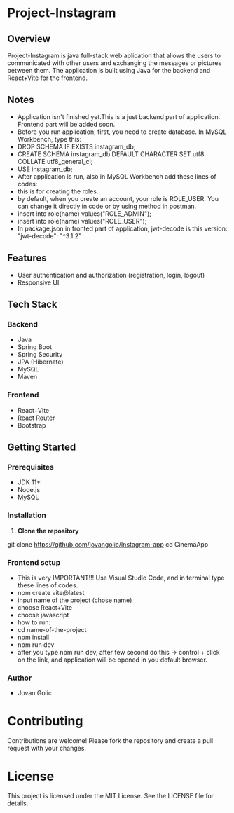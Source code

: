 # Project-Instagram
## Overview

Project-Instagram is java full-stack web aplication that allows the users to communicated with other users and exchanging the messages or pictures between them. The application is built using Java for the backend and React+Vite for the frontend. 

## Notes
- Application isn't finished yet.This is a just backend part of application. Frontend part will be added soon.
- Before you run application, first, you need to create database. In MySQL Workbench, type this: 
- DROP SCHEMA IF EXISTS instagram_db;
- CREATE SCHEMA instagram_db DEFAULT CHARACTER SET utf8 COLLATE utf8_general_ci;
- USE instagram_db;
- After application is run, also in MySQL Workbench add these lines of codes:
- this is for creating the roles.
- by default, when you create an account, your role is ROLE_USER. You can change it directly in code or by using method in postman.
- insert into role(name) values("ROLE_ADMIN");
- insert into role(name) values("ROLE_USER");
- In package.json in fronted part of application, jwt-decode is this version: "jwt-decode": "^3.1.2"

## Features

- User authentication and authorization (registration, login, logout)
- Responsive UI

## Tech Stack

### Backend

- Java
- Spring Boot
- Spring Security
- JPA (Hibernate)
- MySQL
- Maven

### Frontend

- React+Vite
- React Router
- Bootstrap

## Getting Started

### Prerequisites

- JDK 11+
- Node.js
- MySQL

### Installation

1. **Clone the repository**


git clone https://github.com/jovangolic/Instagram-app
cd CinemaApp

### Frontend setup
- This is very IMPORTANT!!! Use Visual Studio Code, and in terminal type these lines of codes.
- npm create vite@latest
- input name of the project (chose name)
- choose React+Vite
- choose javascript
- how to run:
- cd name-of-the-project
- npm install
- npm run dev
- after you type npm run dev, after few second do this -> control + click on the link, and application will be opened in you default browser.

### Author
- Jovan Golic

# Contributing

Contributions are welcome! Please fork the repository and create a pull request with your changes.

# License

This project is licensed under the MIT License. See the LICENSE file for details.
